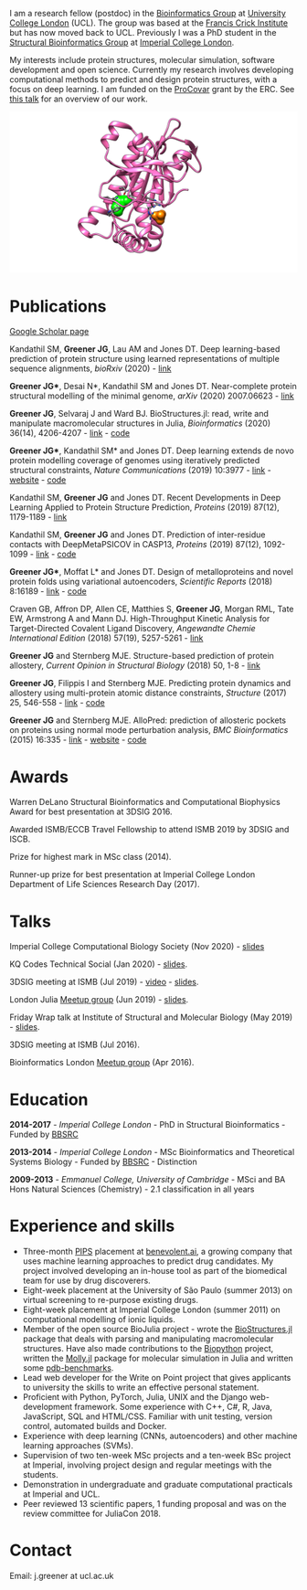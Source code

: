 I am a research fellow (postdoc) in the [Bioinformatics Group](http://bioinf.cs.ucl.ac.uk/introduction) at [University College London](https://www.ucl.ac.uk) (UCL). The group was based at the [Francis Crick Institute](https://www.crick.ac.uk) but has now moved back to UCL. Previously I was a PhD student in the [Structural Bioinformatics Group](http://www.sbg.bio.ic.ac.uk/index.html) at [Imperial College London](https://www.imperial.ac.uk).

My interests include protein structures, molecular simulation, software development and open science. Currently my research involves developing computational methods to predict and design protein structures, with a focus on deep learning. I am funded on the [ProCovar](http://bioinf.cs.ucl.ac.uk/procovar) grant by the ERC. See [this talk](https://www.youtube.com/watch?v=apv5YPM0HqY) for an overview of our work.

![Modulation of adenylate cyclase](images/protein.png)


# Publications

[Google Scholar page](https://scholar.google.co.uk/citations?view_op=list_works&hl=en&user=IG6H3tIAAAAJ)

Kandathil SM, __Greener JG__, Lau AM and Jones DT. Deep learning-based prediction of protein structure using learned representations of multiple sequence alignments, *bioRxiv* (2020) - [link](https://www.biorxiv.org/content/10.1101/2020.11.27.401232v1)

__Greener JG\*__, Desai N\*, Kandathil SM and Jones DT. Near-complete protein structural modelling of the minimal genome, *arXiv* (2020) 2007.06623 - [link](https://arxiv.org/abs/2007.06623)

__Greener JG__, Selvaraj J and Ward BJ. BioStructures.jl: read, write and manipulate macromolecular structures in Julia, *Bioinformatics* (2020) 36(14), 4206-4207 - [link](https://academic.oup.com/bioinformatics/advance-article/doi/10.1093/bioinformatics/btaa502/5837108?guestAccessKey=aec90643-1d43-4521-9883-4a4a669187da) - [code](https://github.com/BioJulia/BioStructures.jl)

__Greener JG\*__, Kandathil SM\* and Jones DT. Deep learning extends de novo protein modelling coverage of genomes using iteratively predicted structural constraints, *Nature Communications* (2019) 10:3977 - [link](https://www.nature.com/articles/s41467-019-11994-0) - [website](http://bioinf.cs.ucl.ac.uk/psipred) - [code](https://github.com/psipred/DMPfold)

Kandathil SM, __Greener JG__ and Jones DT. Recent Developments in Deep Learning Applied to Protein Structure Prediction, *Proteins* (2019) 87(12), 1179-1189 - [link](https://onlinelibrary.wiley.com/doi/10.1002/prot.25824)

Kandathil SM, __Greener JG__ and Jones DT. Prediction of inter-residue contacts with DeepMetaPSICOV in CASP13, *Proteins* (2019) 87(12), 1092-1099 - [link](https://onlinelibrary.wiley.com/doi/full/10.1002/prot.25779) - [code](https://github.com/psipred/DeepMetaPSICOV)

__Greener JG\*__, Moffat L\* and Jones DT. Design of metalloproteins and novel protein folds using variational autoencoders, *Scientific Reports* (2018) 8:16189 - [link](https://www.nature.com/articles/s41598-018-34533-1) - [code](https://github.com/psipred/protein-vae)

Craven GB, Affron DP, Allen CE, Matthies S, __Greener JG__, Morgan RML, Tate EW, Armstrong A and Mann DJ. High-Throughput Kinetic Analysis for Target-Directed Covalent Ligand Discovery, *Angewandte Chemie International Edition* (2018) 57(19), 5257-5261 - [link](http://onlinelibrary.wiley.com/doi/10.1002/anie.201711825/full)

__Greener JG__ and Sternberg MJE. Structure-based prediction of protein allostery, *Current Opinion in Structural Biology* (2018) 50, 1-8 - [link](http://www.sciencedirect.com/science/article/pii/S0959440X17301252)

__Greener JG__, Filippis I and Sternberg MJE. Predicting protein dynamics and allostery using multi-protein atomic distance constraints, *Structure* (2017) 25, 546-558 - [link](http://www.cell.com/structure/fulltext/S0969-2126(17)30008-4) - [code](https://github.com/jgreener64/ProteinEnsembles.jl)

__Greener JG__ and Sternberg MJE. AlloPred: prediction of allosteric pockets on proteins using normal mode perturbation analysis, *BMC Bioinformatics* (2015) 16:335 - [link](http://bmcbioinformatics.biomedcentral.com/articles/10.1186/s12859-015-0771-1) - [website](http://www.sbg.bio.ic.ac.uk/allopred/home) - [code](https://github.com/jgreener64/allopred)


# Awards

Warren DeLano Structural Bioinformatics and Computational Biophysics Award for best presentation at 3DSIG 2016.

Awarded ISMB/ECCB Travel Fellowship to attend ISMB 2019 by 3DSIG and ISCB.

Prize for highest mark in MSc class (2014).

Runner-up prize for best presentation at Imperial College London Department of Life Sciences Research Day (2017).


# Talks

Imperial College Computational Biology Society (Nov 2020) - [slides](https://docs.google.com/presentation/d/1zkJ8UwSwu2nsjIwHvIiTXL2z4fyxs_kJDjxjwoB8vBo/edit?usp=sharing)

KQ Codes Technical Social (Jan 2020) - [slides](https://docs.google.com/presentation/d/1wWdqTR1Ifls-psjcj-Euv6LY7Z5LWBei7VsiqPlB46E/edit?usp=sharing).

3DSIG meeting at ISMB (Jul 2019) - [video](https://www.youtube.com/watch?v=apv5YPM0HqY&list=PLmX8XnLr6zeHO2l7Gki56qjGxhhHYljin&index=17) - [slides](https://docs.google.com/presentation/d/1akuaq1QHbCVdxshmrtbJm6xssRZ3PwOYcR0PviU6YWg/edit?usp=sharing).

London Julia [Meetup group](https://www.meetup.com/London-Julia-User-Group/events/262441283) (Jun 2019) - [slides](https://docs.google.com/presentation/d/13KxvnwR-XFMFyUSth1hsXSoW0Zx5XLzds6fci7RUUDQ/edit?usp=sharing).

Friday Wrap talk at Institute of Structural and Molecular Biology (May 2019) - [slides](https://docs.google.com/presentation/d/1PAagp9hPXTT3ks1iOvFKOyw0TOD_ZyF9dSmvoVVudVg/edit?usp=sharing).

3DSIG meeting at ISMB (Jul 2016).

Bioinformatics London [Meetup group](https://www.meetup.com/Bioinformatics-London/events/230436340) (Apr 2016).


# Education

**2014-2017** - *Imperial College London* - PhD in Structural Bioinformatics - Funded by [BBSRC](http://www.imperial.ac.uk/bbsrc-doctoral-training-partnership)

**2013-2014** - *Imperial College London* - MSc Bioinformatics and Theoretical Systems Biology - Funded by [BBSRC](http://www.imperial.ac.uk/bbsrc-doctoral-training-partnership) - Distinction

**2009-2013** - *Emmanuel College, University of Cambridge* - MSci and BA Hons Natural Sciences (Chemistry) - 2.1 classification in all years


# Experience and skills

- Three-month [PIPS](http://www.bbsrc.ac.uk/skills/investing-doctoral-training/pips) placement at [benevolent.ai](http://benevolent.ai), a growing company that uses machine learning approaches to predict drug candidates. My project involved developing an in-house tool as part of the biomedical team for use by drug discoverers.
- Eight-week placement at the University of São Paulo (summer 2013) on virtual screening to re-purpose existing drugs.
- Eight-week placement at Imperial College London (summer 2011) on computational modelling of ionic liquids.
- Member of the open source BioJulia project - wrote the [BioStructures.jl](https://github.com/BioJulia/BioStructures.jl) package that deals with parsing and manipulating macromolecular structures. Have also made contributions to the [Biopython](http://biopython.org) project, written the [Molly.jl](https://github.com/JuliaMolSim/Molly.jl) package for molecular simulation in Julia and written some [pdb-benchmarks](https://github.com/jgreener64/pdb-benchmarks).
- Lead web developer for the Write on Point project that gives applicants to university the skills to write an effective personal statement.
- Proficient with Python, PyTorch, Julia, UNIX and the Django web-development framework. Some experience with C++, C#, R, Java, JavaScript, SQL and HTML/CSS. Familiar with unit testing, version control, automated builds and Docker.
- Experience with deep learning (CNNs, autoencoders) and other machine learning approaches (SVMs).
- Supervision of two ten-week MSc projects and a ten-week BSc project at Imperial, involving project design and regular meetings with the students.
- Demonstration in undergraduate and graduate computational practicals at Imperial and UCL.
- Peer reviewed 13 scientific papers, 1 funding proposal and was on the review committee for JuliaCon 2018.


# Contact

Email: j.greener at ucl.ac.uk
